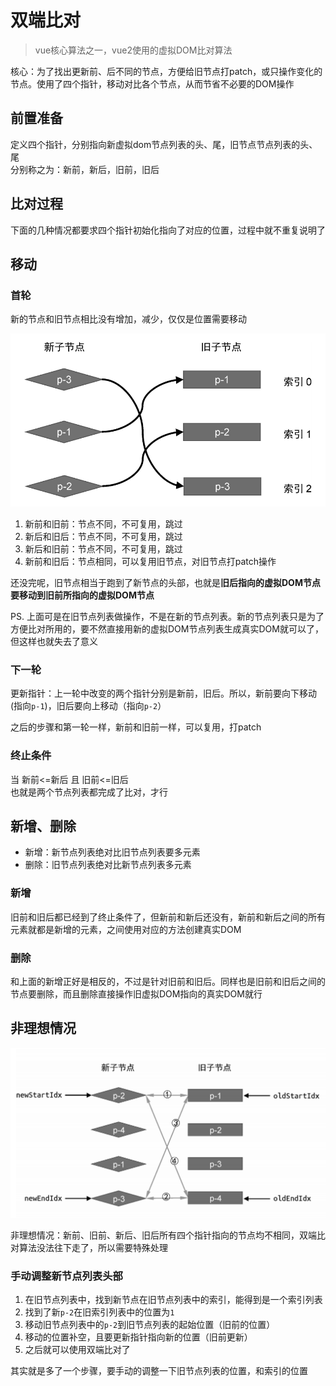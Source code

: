 # 双端比对

> vue核心算法之一，vue2使用的虚拟DOM比对算法

核心：为了找出更新前、后不同的节点，方便给旧节点打patch，或只操作变化的节点。使用了四个指针，移动对比各个节点，从而节省不必要的DOM操作

## 前置准备

定义四个指针，分别指向新虚拟dom节点列表的头、尾，旧节点节点列表的头、尾  
分别称之为：新前，新后，旧前，旧后

## 比对过程

下面的几种情况都要求四个指针初始化指向了对应的位置，过程中就不重复说明了

## 移动

### 首轮

新的节点和旧节点相比没有增加，减少，仅仅是位置需要移动

![](./双端比对/move.png)

1. 新前和旧前：节点不同，不可复用，跳过
2. 新后和旧后：节点不同，不可复用，跳过
3. 新后和旧前：节点不同，不可复用，跳过
4. 新前和旧后：节点相同，可以复用旧节点，对旧节点打patch操作

还没完呢，旧节点相当于跑到了新节点的头部，也就是**旧后指向的虚拟DOM节点要移动到旧前所指向的虚拟DOM节点**

PS. 上面可是在旧节点列表做操作，不是在新的节点列表。新的节点列表只是为了方便比对所用的，要不然直接用新的虚拟DOM节点列表生成真实DOM就可以了，但这样也就失去了意义

### 下一轮

更新指针：上一轮中改变的两个指针分别是新前，旧后。所以，新前要向下移动(指向`p-1`)，旧后要向上移动（指向`p-2`）

之后的步骤和第一轮一样，新前和旧前一样，可以复用，打patch

### 终止条件

当 新前<=新后 且 旧前<=旧后  
也就是两个节点列表都完成了比对，才行

## 新增、删除

* 新增：新节点列表绝对比旧节点列表要多元素
* 删除：旧节点列表绝对比新节点列表多元素

### 新增

旧前和旧后都已经到了终止条件了，但新前和新后还没有，新前和新后之间的所有元素就都是新增的元素，之间使用对应的方法创建真实DOM

### 删除

和上面的新增正好是相反的，不过是针对旧前和旧后。同样也是旧前和旧后之间的节点要删除，而且删除直接操作旧虚拟DOM指向的真实DOM就行

## 非理想情况

![](./双端比对/imperfect.png)

非理想情况：新前、旧前、新后、旧后所有四个指针指向的节点均不相同，双端比对算法没法往下走了，所以需要特殊处理

### 手动调整新节点列表头部

1. 在旧节点列表中，找到新节点在旧节点列表中的索引，能得到是一个索引列表
2. 找到了新`p-2`在旧索引列表中的位置为`1`
3. 移动旧节点列表中的`p-2`到旧节点列表的起始位置（旧前的位置）
4. 移动的位置补空，且要更新指针指向新的位置（旧前更新）
5. 之后就可以使用双端比对了

其实就是多了一个步骤，要手动的调整一下旧节点列表的位置，和索引的位置
